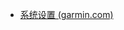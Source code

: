 - [系统设置 (garmin.com)](https://www8.garmin.com/manuals-apac/webhelp/venusq/ZH-CN/GUID-681648D3-0E06-4A42-B30F-D32A034D4BFD-720.html#_idTextAnchor050)